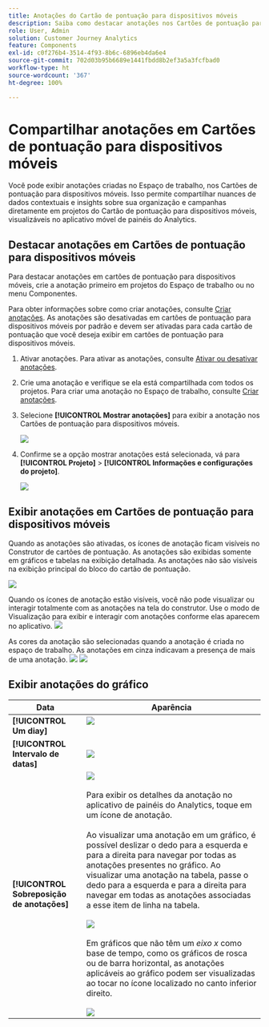 ```yaml
---
title: Anotações do Cartão de pontuação para dispositivos móveis
description: Saiba como destacar anotações nos Cartões de pontuação para dispositivos móveis.
role: User, Admin
solution: Customer Journey Analytics
feature: Components
exl-id: c0f276b4-3514-4f93-8b6c-6896eb4da6e4
source-git-commit: 702d03b95b6689e1441fbdd8b2ef3a5a3fcfbad0
workflow-type: ht
source-wordcount: '367'
ht-degree: 100%

---
```



# Compartilhar anotações em Cartões de pontuação para dispositivos móveis

Você pode exibir anotações criadas no Espaço de trabalho, nos Cartões de pontuação para dispositivos móveis. Isso permite compartilhar nuances de dados contextuais e insights sobre sua organização e campanhas diretamente em projetos do Cartão de pontuação para dispositivos móveis, visualizáveis no aplicativo móvel de painéis do Analytics.

## Destacar anotações em Cartões de pontuação para dispositivos móveis

Para destacar anotações em cartões de pontuação para dispositivos móveis, crie a anotação primeiro em projetos do Espaço de trabalho ou no menu Componentes.

Para obter informações sobre como criar anotações, consulte [Criar anotações](create-annotations.md). As anotações são desativadas em cartões de pontuação para dispositivos móveis por padrão e devem ser ativadas para cada cartão de pontuação que você deseja exibir em cartões de pontuação para dispositivos móveis.

1. Ativar anotações. Para ativar as anotações, consulte [Ativar ou desativar anotações](overview.md#annotations-on-off).

1. Crie uma anotação e verifique se ela está compartilhada com todos os projetos. Para criar uma anotação no Espaço de trabalho, consulte [Criar anotações](create-annotations.md).

1. Selecione **[!UICONTROL Mostrar anotações]** para exibir a anotação nos Cartões de pontuação para dispositivos móveis.

   ![](assets/show-annotations.png)

1. Confirme se a opção mostrar anotações está selecionada, vá para **[!UICONTROL Projeto]** > **[!UICONTROL Informações e configurações do projeto]**.

   ![](assets/project-info-settings.png)

## Exibir anotações em Cartões de pontuação para dispositivos móveis

Quando as anotações são ativadas, os ícones de anotação ficam visíveis no Construtor de cartões de pontuação. As anotações são exibidas somente em gráficos e tabelas na exibição detalhada. As anotações não são visíveis na exibição principal do bloco do cartão de pontuação.

![](assets/view-annotations.png)

Quando os ícones de anotação estão visíveis, você não pode visualizar ou interagir totalmente com as anotações na tela do construtor. Use o modo de Visualização para exibir e interagir com anotações conforme elas aparecem no aplicativo. ![](assets/preview-icon.png)

As cores da anotação são selecionadas quando a anotação é criada no espaço de trabalho. As anotações em cinza indicavam a presença de mais de uma anotação. ![](assets/gray-annotations1.png) ![](assets/gray-annotations2.png)

## Exibir anotações do gráfico

| Data | Aparência |
| --- | --- |
| **[!UICONTROL Um diay]** | ![](assets/single-day-mobile-annotations.png)<br></br> |
| **[!UICONTROL Intervalo de datas]** | ![](assets/date-range.png) |
| **[!UICONTROL Sobreposição de anotações]** | ![](assets/overlapping-annotations.png)<br></br>Para exibir os detalhes da anotação no aplicativo de painéis do Analytics, toque em um ícone de anotação. <br></br>Ao visualizar uma anotação em um gráfico, é possível deslizar o dedo para a esquerda e para a direita para navegar por todas as anotações presentes no gráfico. Ao visualizar uma anotação na tabela, passe o dedo para a esquerda e para a direita para navegar em todas as anotações associadas a esse item de linha na tabela. <br></br>![](assets/swipe-multiple-annotations.png) <br></br>Em gráficos que não têm um *eixo x* como base de tempo, como os gráficos de rosca ou de barra horizontal, as anotações aplicáveis ao gráfico podem ser visualizadas ao tocar no ícone localizado no canto inferior direito.<br></br> ![](assets/charts-without-timebase.png) |
